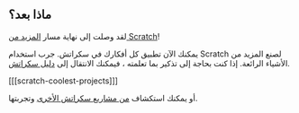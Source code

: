 ## ماذا بعد؟

لقد وصلت إلى نهاية مسار [المزيد من Scratch](https://projects.raspberrypi.org/en/pathways/further-scratch)!

يمكنك الآن تطبيق كل أفكارك في سكراتش. جرب استخدام Scratch لصنع المزيد من الأشياء الرائعة. إذا كنت بحاجة إلى تذكير بما تعلمته ، فيمكنك الانتقال إلى [دليل سكراتش](https://projects.raspberrypi.org/en/projects/getting-started-scratch).

[[[scratch-coolest-projects]]]

أو يمكنك استكشاف [من مشاريع سكراتش الأخرى](https://projects.raspberrypi.org/en/projects?software%5B%5D=scratch&curriculum%5B%5D=%201) وتجربتها.
